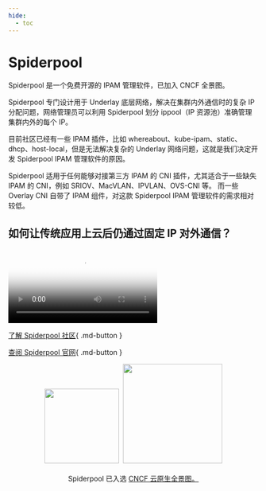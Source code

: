 ```yaml
---
hide:
  - toc
---
```


# Spiderpool

Spiderpool 是一个免费开源的 IPAM 管理软件，已加入 CNCF 全景图。

Spiderpool 专门设计用于 Underlay 底层网络，解决在集群内外通信时的复杂 IP 分配问题，网络管理员可以利用 Spiderpool 划分 ippool（IP 资源池）准确管理集群内外的每个 IP。

目前社区已经有一些 IPAM 插件，比如 whereabout、kube-ipam、static、dhcp、host-local，但是无法解决复杂的 Underlay 网络问题，这就是我们决定开发 Spiderpool IPAM 管理软件的原因。

Spiderpool 适用于任何能够对接第三方 IPAM 的 CNI 插件，尤其适合于一些缺失 IPAM 的 CNI，例如 SRIOV、MacVLAN、IPVLAN、OVS-CNI 等。
而一些 Overlay CNI 自带了 IPAM 组件，对这款 Spiderpool IPAM 管理软件的需求相对较低。

## 如何让传统应用上云后仍通过固定 IP 对外通信？

<div class="responsive-video-container">
<video controls src="https://harbor-test2.cn-sh2.ufileos.com/docs/videos/underlay-ip.mp4" preload="metadata" poster="../images/underlay-ip.png"></video>
</div>

[了解 Spiderpool 社区](https://github.com/spidernet-io){ .md-button }

[查阅 Spiderpool 官网](https://spidernet-io.github.io/spiderpool/){ .md-button }

<p align="center">
<img src="https://landscape.cncf.io/images/left-logo.svg" width="150"/>&nbsp;&nbsp;<img src="https://landscape.cncf.io/images/right-logo.svg" width="200"/>
<br/><br/>
Spiderpool 已入选 <a href="https://landscape.cncf.io/?selected=spiderpool">CNCF 云原生全景图。</a>
</p>

